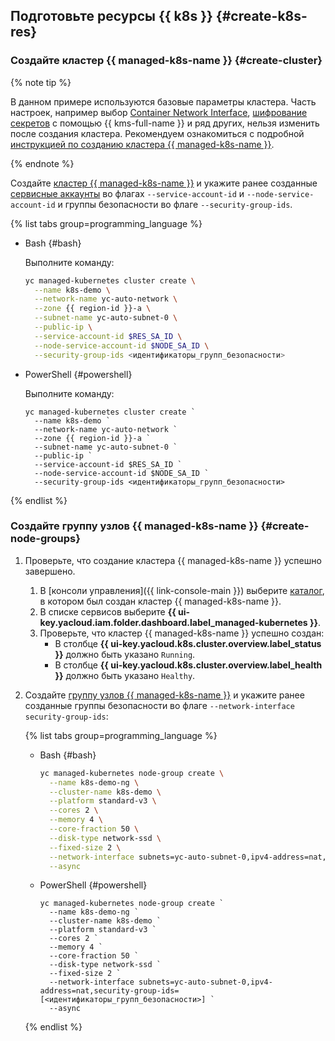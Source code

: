 ## Подготовьте ресурсы {{ k8s }} {#create-k8s-res}

### Создайте кластер {{ managed-k8s-name }} {#create-cluster}

{% note tip %}

В данном примере используются базовые параметры кластера. Часть настроек, например выбор [Container Network Interface](https://kubernetes.io/docs/concepts/extend-kubernetes/compute-storage-net/network-plugins/), [шифрование секретов](../../managed-kubernetes/concepts/encryption.md#k8s-secrets-encryption) с помощью {{ kms-full-name }} и ряд других, нельзя изменить после создания кластера. Рекомендуем ознакомиться с подробной [инструкцией по созданию кластера {{ managed-k8s-name }}](../../managed-kubernetes/operations/kubernetes-cluster/kubernetes-cluster-create.md#kubernetes-cluster-create).

{% endnote %}

Создайте [кластер {{ managed-k8s-name }}](../../managed-kubernetes/concepts/index.md#kubernetes-cluster) и укажите ранее созданные [сервисные аккаунты](../../iam/concepts/users/service-accounts.md) во флагах `--service-account-id` и `--node-service-account-id` и группы безопасности во флаге `--security-group-ids`.

{% list tabs group=programming_language %}

- Bash {#bash}

  Выполните команду:

  ```bash
  yc managed-kubernetes cluster create \
    --name k8s-demo \
    --network-name yc-auto-network \
    --zone {{ region-id }}-a \
    --subnet-name yc-auto-subnet-0 \
    --public-ip \
    --service-account-id $RES_SA_ID \
    --node-service-account-id $NODE_SA_ID \
    --security-group-ids <идентификаторы_групп_безопасности>
  ```

- PowerShell {#powershell}

  Выполните команду:

  ```shell script
  yc managed-kubernetes cluster create `
    --name k8s-demo `
    --network-name yc-auto-network `
    --zone {{ region-id }}-a `
    --subnet-name yc-auto-subnet-0 `
    --public-ip `
    --service-account-id $RES_SA_ID `
    --node-service-account-id $NODE_SA_ID `
    --security-group-ids <идентификаторы_групп_безопасности>
  ```

{% endlist %}

### Создайте группу узлов {{ managed-k8s-name }} {#create-node-groups}

1. Проверьте, что создание кластера {{ managed-k8s-name }} успешно завершено.
   1. В [консоли управления]({{ link-console-main }}) выберите [каталог](../../resource-manager/concepts/resources-hierarchy.md#folder), в котором был создан кластер {{ managed-k8s-name }}.
   1. В списке сервисов выберите **{{ ui-key.yacloud.iam.folder.dashboard.label_managed-kubernetes }}**.
   1. Проверьте, что кластер {{ managed-k8s-name }} успешно создан:
      * В столбце **{{ ui-key.yacloud.k8s.cluster.overview.label_status }}** должно быть указано `Running`.
      * В столбце **{{ ui-key.yacloud.k8s.cluster.overview.label_health }}** должно быть указано `Healthy`.
1. Создайте [группу узлов {{ managed-k8s-name }}](../../managed-kubernetes/concepts/index.md#node-group) и укажите ранее созданные группы безопасности во флаге `--network-interface security-group-ids`:

   {% list tabs group=programming_language %}

   - Bash {#bash}

     ```bash
     yc managed-kubernetes node-group create \
       --name k8s-demo-ng \
       --cluster-name k8s-demo \
       --platform standard-v3 \
       --cores 2 \
       --memory 4 \
       --core-fraction 50 \
       --disk-type network-ssd \
       --fixed-size 2 \
       --network-interface subnets=yc-auto-subnet-0,ipv4-address=nat,security-group-ids=[<идентификаторы_групп_безопасности>] \
       --async
     ```

   - PowerShell {#powershell}

     ```shell script
     yc managed-kubernetes node-group create `
       --name k8s-demo-ng `
       --cluster-name k8s-demo `
       --platform standard-v3 `
       --cores 2 `
       --memory 4 `
       --core-fraction 50 `
       --disk-type network-ssd `
       --fixed-size 2 `
       --network-interface subnets=yc-auto-subnet-0,ipv4-address=nat,security-group-ids=[<идентификаторы_групп_безопасности>] `
       --async
     ```

   {% endlist %}
